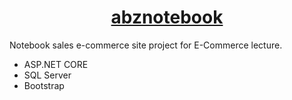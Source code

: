 <h1 align="center"><a href="https://github.com/ismetkonuc/abznotebook">abznotebook</a></h1>
<p>Notebook sales e-commerce site project for E-Commerce lecture.</p>
<ul>
<li>ASP.NET CORE</li>
<li>SQL Server</li>
<li>Bootstrap</li>
</ul>
